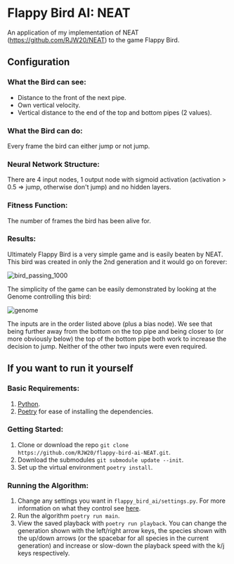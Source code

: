 # Flappy Bird AI: NEAT
An application of my implementation of NEAT (https://github.com/RJW20/NEAT) to the game Flappy Bird.

## Configuration

### What the Bird can see:
- Distance to the front of the next pipe.
- Own vertical velocity.
- Vertical distance to the end of the top and bottom pipes (2 values).

### What the Bird can do:
Every frame the bird can either jump or not jump.

### Neural Network Structure:
There are 4 input nodes, 1 output node with sigmoid activation (activation > 0.5 => jump, otherwise don't jump) and no hidden layers.

### Fitness Function:
The number of frames the bird has been alive for.

### Results:
Ultimately Flappy Bird is a very simple game and is easily beaten by NEAT. This bird was created in only the 2nd generation and it would go on forever:

![bird_passing_1000](https://github.com/RJW20/flappy-bird-ai-NEAT/assets/99192767/13780178-1982-4647-a5e3-a17af21a665e)

The simplicity of the game can be easily demonstrated by looking at the Genome controlling this bird:

![genome](https://github.com/RJW20/flappy-bird-ai-NEAT/assets/99192767/cdd1547b-b033-4996-9279-94fd418f3695)

The inputs are in the order listed above (plus a bias node). We see that being further away from the bottom on the top pipe and being closer to (or more obviously below) the top of the bottom pipe both work to increase the decision to jump. Neither of the other two inputs were even required.

## If you want to run it yourself

### Basic Requirements:
1. [Python](https://www.python.org/downloads/).
2. [Poetry](https://python-poetry.org/docs/) for ease of installing the dependencies.

### Getting Started:
1. Clone or download the repo `git clone https://github.com/RJW20/flappy-bird-ai-NEAT.git`.
2. Download the submodules `git submodule update --init`.
3. Set up the virtual environment `poetry install`.

### Running the Algorithm:
1. Change any settings you want in `flappy_bird_ai/settings.py`. For more information on what they control see [here](https://github.com/RJW20/NEAT/blob/main/README.md). 
2. Run the algorithm `poetry run main`.
3. View the saved playback with `poetry run playback`. You can change the generation shown with the left/right arrow keys, the species shown with the up/down arrows (or the spacebar for all species in the current generation) and increase or slow-down the playback speed with the k/j keys respectively.
